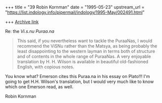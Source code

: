 +++
title = "39 Robin Kornman"
date = "1995-05-23"
upstream_url = "https://list.indology.info/pipermail/indology/1995-May/002491.html"

+++
[Archive link](https://list.indology.info/pipermail/indology/1995-May/002491.html)

Re: the _Vi.s.nu Puraa.na_

>This said, if you nevertheless want to tackle the PuraaNas, I would
>recommend the ViSNu rather than the Matsya, as being probably the least
>disappointing to the western layman in terms both of structure and of
>contents in the whole range of PuraaNas. A very enjoyable translation by
>H. H. Wilson is available in beautiful old-fashioned English, with
>copious notes.

You know what? Emerson cites this Puraa.na in his essay on Plato!!! I'm
going to get H.H. Wilson's translation, but I would very much like to know
which one Emerson read, as well. 

Robin Kornman





